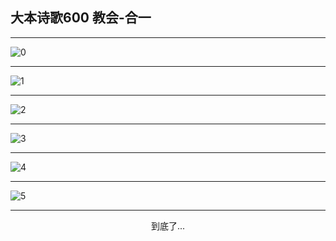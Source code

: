 
## 大本诗歌600 教会-合一
        
<div id="aplayer0"></div>

---

<img alt="0" data-original="https://cdn.jsdelivr.net/gh/k34869/shi/data/d0599/0">

---

<img alt="1" data-original="https://cdn.jsdelivr.net/gh/k34869/shi/data/d0599/1">

---

<img alt="2" data-original="https://cdn.jsdelivr.net/gh/k34869/shi/data/d0599/2">

---

<img alt="3" data-original="https://cdn.jsdelivr.net/gh/k34869/shi/data/d0599/3">

---

<img alt="4" data-original="https://cdn.jsdelivr.net/gh/k34869/shi/data/d0599/4">

---

<img alt="5" data-original="https://cdn.jsdelivr.net/gh/k34869/shi/data/d0599/5">

---

<p style="text-align: center">到底了...</p>

<script src="/js/dist-view.js"></script>

<script>
MAIN.id = 'd0599';
        
const ap0 = new APlayer({
    container: document.getElementById('aplayer0'),
    volume: 1,
    loop: 'none',
    preload: 'none',
    audio: [{
        name: '大本诗歌600.mp3',
        artist: '大本诗歌',
        url: 'https://res.wx.qq.com/voice/getvoice?mediaid=MzI0NTk3MDM5M18yMjQ3NDk1MTEz',
        cover: '/favicon'
    }]
});
</script>
